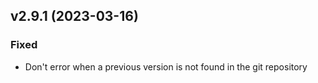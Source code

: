 ## v2.9.1 (2023-03-16)
### Fixed
* Don't error when a previous version is not found in the git repository